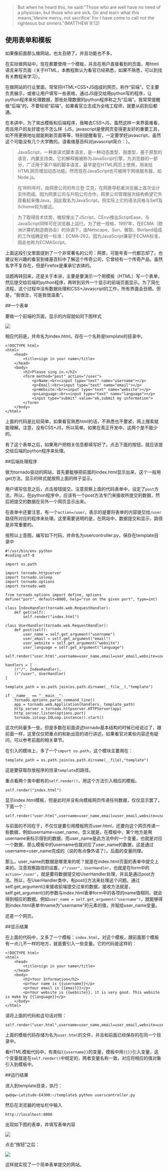 >But when he heard this, he said:"Those who are well have no need of a physician, but those who are sick. Go and learn what this means,'Idesire mercy, not sacrifice' For I have come to call not the righteous but sinners."(MATTHEW 9:12)

## 使用表单和模板

如果像前面那么做网站，也太丑陋了。并且功能也不多。

在实际做网站中，现在都要使用一个模板，并且在用户直接看到的页面，用html语言来写页面（关于HTML，本教程默认为看官已经熟悉，如果不熟悉，可以到找有关教程来学习）。

在做网站的行业里面，常常将HTML+CSS+JS组成的网页，称作“前端”。它主要负责展示，或者让用户填写一些表格，通过JS提交给用python写的程序，让python程序来处理数据，那些处理数据的python程序称之为“后端”。我常常提醒做“后端”的，不要轻视“前端”。如果看官立志成为全栈工程师，就要从前到后都通。

在本讲中，为了突出模板和后端程序，我略去CSS+JS，虽然这样一来界面难看，而且用户的友好度也不怎么样（JS，javascript是使网页变得更友好的重要工具，如不用更换地址就能刷新页面等等，特别提醒看官，一定要学好javascript，虽然这个可能没有几个大学教的。请看维基百科对javascript简介：）。

>JavaScript，一种直译式脚本语言，是一种动态类型、弱类型、基于原型的语言，内置支持类。它的解释器被称为JavaScript引擎，为浏览器的一部分，广泛用于客户端的脚本语言，最早是在HTML网页上使用，用来给HTML网页增加动态功能。然而现在JavaScript也可被用于网络服务器，如Node.js。

>在1995年时，由网景公司的布兰登·艾克，在网景导航者浏览器上首次设计实作而成。因为网景公司与升阳公司合作，网景公司管理层次结构希望它外观看起来像Java，因此取名为JavaScript。但实际上它的语法风格与Self及Scheme较为接近。

>为了取得技术优势，微软推出了JScript，CEnvi推出ScriptEase，与JavaScript同样可在浏览器上运行。为了统一规格，1997年，在ECMA（欧洲计算机制造商协会）的协调下，由Netscape、Sun、微软、Borland组成的工作组确定统一标准：ECMA-262。因为JavaScript兼容于ECMA标准，因此也称为ECMAScript。

上面这段引文里面提到了一个非常著名的公司：网景，可能年青一代都忘却了。也建议有兴趣的看官到维基百科中了解这个传奇公司，它曾经有一个传奇产品，虽然名字不复存在，但是Firefox是秉承它衣钵的。

话题再转回来，还是关于本讲，主要是要演示一个用模板（HTML）写一个表单，然后提交给后端的python程序，再转到另外一个显示的前端页面显示。为了简化流程，这个过程中没有数据处理和CSS+Javascript的工作，所有界面会丑陋。但是，“我很丑，可是我很温柔”。

##一个表单

要做一个前端的页面，显示的内容就如同下图样式

![](https://raw.githubusercontent.com/qiwsir/ITArticles/master/Pictures/31101.png)

相应代码是，并命名为index.html，存在一个名称是template的目录中。

	<!DOCTYPE html>
	<html>
	    <head>
	        <title>sign in your name</title>
	    </head>
	    <body>
	        <h2>Please sing in.</h2>
	        <form method="post" action="/user">
	            <p>Name:<br><input type="text" name="username"></p>
	            <p>Email:<br><input type="text" name="email"></p>
	            <p>Website:<br><input type="text" name="website"></p>
	            <p>Language:<br><input type="text" name="language"></p>
	            <input type="submit" value="ok,submit my information">
	        </form>
	    </body>
	</html>

上面的代码是比较简单，如果看官熟悉html的话，不熟悉也不要紧，网上搜索就能理解。注意，没有CSS+JS，所以简单。如果在真正开发中，这两个是不能少的。

有了这个表单之后，如果用户把相关信息都填写好了。点击下面的按钮，就应该提交给后端的python程序来处理。

##后端处理程序

做为tornado驱动的网站，首先要能够把前面的index.html显示出来，这个一般用get方法，显示的样式就按照上面的样子显示。

用户填写信息之后，点击按钮提交。注意观察上面的代码表单中，设定了`post`方法，所以，在python程序中，应该有一个post方法专门来接收所提交的数据，然后把提交的数据在另外一个网页显示出来。

在表单中还要注意，有一个`action=/user`，表示的是要将表单的内容提交给`/user`路径所对应的程序来处理。这里需要说明的是，在网站中，数据提交和显示，路径是非常重要的。

按照以上意图，编写如下代码，并命名为usercontroller.py，保存在template目录中

	#!/usr/bin/env python
	#coding:utf-8

	import os.path

	import tornado.httpserver
	import tornado.ioloop
	import tornado.options
	import tornado.web

	from tornado.options import define, options
	define("port", default=8000, help="run on the given port", type=int)

	class IndexHandler(tornado.web.RequestHandler):
	    def get(self):
	        self.render("index.html")

	class UserHandler(tornado.web.RequestHandler):
	    def post(self):
	        user_name = self.get_argument("username")
	        user_email = self.get_argument("email")
	        user_website = self.get_argument("website")
	        user_language = self.get_argument("language")
	        self.render("user.html",username=user_name,email=user_email,website=user_website,language=user_language)

	handlers = [
	    (r"/", IndexHandler),
	    (r"/user", UserHandler)
	]

	template_path = os.path.join(os.path.dirname(__file__),"template")

	if __name__ == "__main__":
	    tornado.options.parse_command_line()
	    app = tornado.web.Application(handlers, template_path)
	    http_server = tornado.httpserver.HTTPServer(app)
	    http_server.listen(options.port)
	    tornado.ioloop.IOLoop.instance().start()

这次代码量多一些。但是多数在前面讲述tornado基本结构的时候已经说过了，跟前面一样，这里仅仅把重点的和新出现的进行讲述，如果看官对某些内容还有疑问，可以参考前面的相关章节。

在引入的模块上，多了一个`import os.path`，这个模块主要用在：

	template_path = os.path.join(os.path.dirname(__file),"template")

这是要获取存放程序的目录`template`的路径。

重点看两个类中都有的`self.render()`，用这个方法引入相应的模板。

    self.render("index.html")

显示index.html模板，但是此时并没有向模板网页传递任何数据，仅仅显示罢了。下面一个：

	self.render("user.html",username=user_name,email=user_email,website=user_website,language=user_language)

与前面的不同在于，不仅仅是要引用模板网页user.html，还要向这个网页传递一些数据，例如username=user_name，含义就是，在模板中，某个地方是用username来标示得到的数据，而user_name是此方法中的一个变量，也就是对应一个数据，那么模板中的username也就对应了user_name的数据，这是通过username=user_name完成的（说的有点像外语了）。后面的变量同理。

那么，user_name的数据是哪里来的呢？就是在index.html页面的表单中提交上来的。注意观察路径的设置，`r"/user", UserHandler`，也就是在form中的`action='/user'`，就是要将数据提交给UserHandler处理，并且是通过post方法。所以，在UserHandler类中，有post()方法来处理这个问题。通过self.get_argument()来接收前端提交过来的数据，接收方法就是，self.get_argument()的参数与index.html表单form中的各项的name值相同，就会得到相应的数据。例如`user_name = self.get_argument("username")`，就能够得到index.html表单中name为"username"的元素的值，并赋给user_name变量。

还差一个网页。

##显示结果

在上面的代码中，又多了一个模板：`index.html`，对这个模板，跟前面那个模板有一点儿不一样的地方，就是要引入一些变量。它的代码是这样的：

    <!DOCTYPE html>
    <html>
        <head>
            <title>sign in your name</title>
        </head>
        <body>
            <h2>Your Information</h2>
            <p>Your name is {{username}}</p>
            <p>Your email is {{email}}</p>
            <p>Your website is {{website}}, it is very good. This website is make by {{language}}</p>
        </body>
    </html>

请将上面的代码和这句话对照：

    self.render("user.html",username=user_name,email=user_email,website=user_website,language=user_language)

上面的模板代码存储为名为`user.html`的文件，并且和前面已经保存的在同一个目录中。

看HTML模板代码中，有类似`{{username}}`的变量，模板中用`{{}}`引入变量，这个变量就是在`self.render()`中规定的，两者变量名称一致，对应将相应的值对象引入到模板中。

##运行结果

进入到template目录，执行：

    qw@qw-Latitude-E4300:~/template$ python userscontroller.py

然后在浏览器的地址栏中输入

    http://localhost:8000

出现如下图的表单，并填写表单内容

![](https://raw.githubusercontent.com/qiwsir/ITArticles/master/Pictures/31102.png)

点击“按钮”之后：

![](https://raw.githubusercontent.com/qiwsir/ITArticles/master/Pictures/31103.png)

这样就实现了一个简单表单提交的网站。
